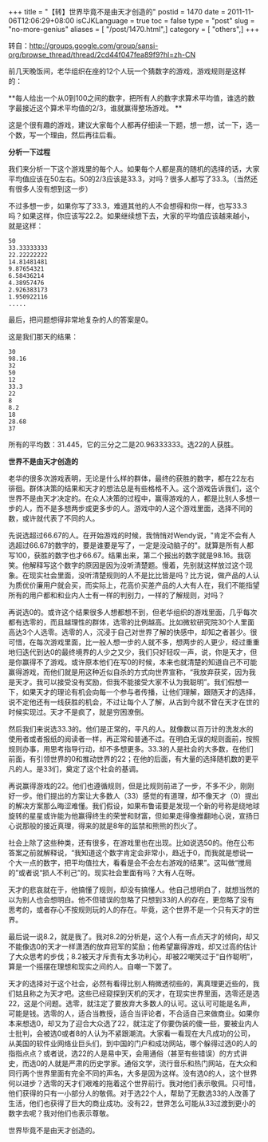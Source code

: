 +++
title = "【转】世界毕竟不是由天才创造的"
postid = 1470
date = 2011-11-06T12:06:29+08:00
isCJKLanguage = true
toc = false
type = "post"
slug = "no-more-genius"
aliases = [ "/post/1470.html",]
category = [ "others",]
+++


转自：<http://groups.google.com/group/sansi-org/browse_thread/thread/2cd44f047fea89f9?hl=zh-CN>

前几天晚饭间，老华组织在座的12个人玩一个猜数字的游戏，游戏规则是这样的：

**每人给出一个从0到100之间的数字，把所有人的数字求算术平均值，谁选的数字最接近这个算术平均值的2/3，谁就赢得整场游戏。 **

这是个很有趣的游戏，建议大家每个人都再仔细读一下题，想一想，试一下，选一个数，写一个理由，然后再往后看。

<!--more-->

**分析一下过程**

我们来分析一下这个游戏里的每个人。如果每个人都是真的随机的选择的话，大家平均值应该在50左右。50的2/3应该是33.3，对吗？很多人都写了33.3。（当然还有很多人没有想到这一步）

不过多想一步，如果你写了33.3，难道其他的人不会想得和你一样，也写33.3吗？如果这样，你应该写22.2。如果继续想下去，大家的平均值应该越来越小，就是这样：

	50  
	33.33333333  
	22.22222222  
	14.81481481  
	9.87654321  
	6.58436214  
	4.38957476  
	2.926383173  
	1.950922116  
	.....

最后，把问题想得非常地复杂的人的答案是0。

这是我们那天的结果：

	30  
	98.16  
	32  
	50  
	12  
	33.3  
	22  
	8  
	8.2  
	18  
	28.68  
	37

所有的平均数：31.445，它的三分之二是20.96333333。选22的人获胜。

**世界不是由天才创造的**

老华的很多次游戏表明，无论是什么样的群体，最终的获胜的数字，都在22左右徘徊。群体决策的结果和天才的想法总是有些格格不入。这个游戏告诉我们，这个世界不是由天才决定的。在众人决策的过程中，赢得游戏的人，都是比别人多想一步的人，而不是多想两步或更多步的人。游戏中的人这个游戏里面，选择不同的数，或许就代表了不同的人。

先说选超过66.67的人。在开始游戏的时候，我悄悄对Wendy说，"肯定不会有人选超过66.67的数字的，要是谁要是写了，一定是没动脑子的"。就算是所有人都写100，获胜的数字也才66.67。结果出来，第二个报出的数字就是98.16。我窃笑。他解释写这个数字的原因是因为没听清楚题。慢着，先别就这样放过这个现象。在现实社会里面，没听清楚规则的人不是比比皆是吗？比方说，做产品的人认为质优价廉用户就会买，而实际上，花高价买差产品的人大有人在，我们不能指望所有的用户都和和业内人士有一样的判别力，一样的了解规则，对吗？

再说选0的。或许这个结果很多人想都想不到，但老华组织的游戏里面，几乎每次都有选零的，而且越理性的群体，选零的比例越高。比如微软研究院30个人里面高达3个人选零。选零的人，沉浸于自己对世界了解的快感中，却知之者甚少。很可惜，在每次游戏里面，比一般人想一步的人就不多，想两步的人更少，经过重重地归迭代到达0的最终境界的人少之又少，我们只好轻叹一声，说，你是天才，但是你赢得不了游戏。或许原本他们在写0的时候，本来也就清楚的知道自己不可能赢得游戏，而他们就是用这种近似自杀的方式向世界宣称，“我放弃获奖，因为我是天才。我可以接受没有奖励，但我不能接受大家不认为我聪明”。我们假想一下，如果天才的理论有机会向每一个参与者传播，让他们理解，跟随天才的选择，说不定他还有一线获胜的机会，不过让每个人了解，从古到今就不曾在天才在世的时候实现过。天才不是疯了，就是穷困潦倒。

然后我们来说选33.3的。他们是正常的，平凡的人。就像数以百万计的洗发水的使用者或者报纸的阅读者一样，再正常和普通不过。在明白无误的规则面前，按照规则办事，用思考指导行动，却不多想更多。33.3的人是社会的大多数，在他们前面，有引领世界的0和推动世界的22；在他的后面，有大量的选择随机数的更平凡的人。是33们，奠定了这个社会的基调。

再说赢得游戏的22。他们也遵循规则，但是比规则前进了一步，不多不少，刚刚好一步。他们提出的方案让大多数人（33）感觉的有道理，却不像天才（0）提出的解决方案那么晦涩难懂。我们假设，如果布鲁诺要是发现一个新的号称是绕地球旋转的星星或许能为他赢得终生的荣誉和财富，但如果走得像推翻地心说，宣扬日心说那般的接近真理，得来的就是8年的监禁和熊熊的烈火了。

社会上除了这些种类，还有很多，在游戏里也在出现。比如说选50的。他在公布答案之前就解释说，“我知道这个数字肯定会非常小，趋近于0，而我就是想说一个大一点的数字，把平均值拉大，看看是会不会左右游戏的结果”。这叫做“搅局的”或者说“损人不利己”的。现实社会里面有吗？大有人在呀。  

天才的悲哀就在于，他搞懂了规则，却没有搞懂人。他自己想明白了，就想当然的以为别人也会想明白。他不但错误的忽略了只想到33的人的存在，更忽略了没有思考的，或者存心不按规则玩的人的存在。毕竟，这个世界不是一个只有天才的世界。

最后说一说8.2，就是我了。我对8.2的分析是，这个人有一点点天才的倾向，却又不能像选0的天才一样潇洒的放弃冠军的奖励；他希望赢得游戏，却又过高的估计了大众思考的步伐；8.2被天才斥责有太多功利心，却被22嘲笑过于“自作聪明”，算是一个摇摆在理想和现实之间的人。自嘲一下罢了。

天才的选择对于这个社会，必然有看得比别人稍微透彻些的，离真理更近些的，我们姑且称之为天才吧。这些已经窥探到天机的天才，在现实世界里面，选零还是选22，这是个问题。选零，就注定了要放弃大多数人的认可。这认可可能是名声，可能是钱。选零的人，适合当教授，适合当评论者，不合适自己来做商业。如果你本来想选0，却又为了迎合大众选了22，就注定了你要伪装的傻一些，要被业内人士批判，会被选0或者8的人认为不紧跟潮流。大家看一看现在大凡成功的公司，从美国的软件业网络业巨头们，到中国的门户和成功网站，哪个躲得过选0的人的指指点点？或者说，选22的人是易中天，会用通俗（甚至有些错误）的方式讲史，而选0的人就是严肃的历史学家。通俗文学，流行音乐和热门网站，在大众和同行两个世界里面有完全不同的声名，大多是因为这样。没有选0的人，这个世界何以进步？选零的天才们艰难的拖着这个世界前行。我对他们表示敬佩。只可惜，他们获得的只有一小部分人的敬佩。对于选22个人，帮助了无数选33的人改善了生活，他们也获得了巨大的商业成功。没有22，世界怎么可能从33过渡到更小的数字去呢？我对他们也表示尊敬。

世界毕竟不是由天才创造的。

